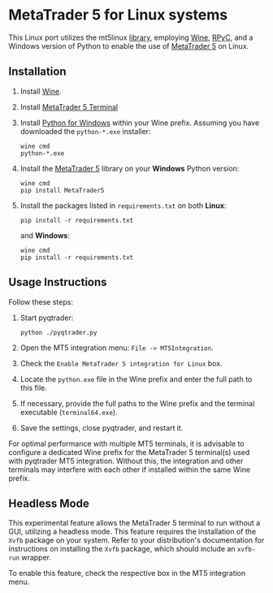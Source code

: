 # MetaTrader 5 for Linux systems
This Linux port utilizes the mt5linux [library](https://github.com/lucas-campagna/mt5linux), employing [Wine](https://www.winehq.org), [RPyC](https://github.com/tomerfiliba-org/rpyc), and a Windows version of Python to enable the use of [MetaTrader 5](https://pypi.org/project/MetaTrader5) on Linux.

## Installation

1. Install [Wine](https://wiki.winehq.org/Download).

2. Install [MetaTrader 5 Terminal](https://www.metatrader5.com/en/download)

3. Install [Python for Windows](https://www.python.org/downloads/windows/) within your Wine prefix. Assuming you have downloaded the `python-*.exe` installer:

    ```
    wine cmd
    python-*.exe
    ```

4. Install the [MetaTrader 5](https://www.mql5.com/en/docs/integration/python_metatrader5) library on your **Windows** Python version:

    ```
    wine cmd
    pip install MetaTrader5
    ```

5. Install the packages listed in `requirements.txt` on both **Linux**:

    ```
    pip install -r requirements.txt
    ```

    and **Windows**:

    ```
    wine cmd
    pip install -r requirements.txt
    ```

## Usage Instructions

Follow these steps:

1. Start pyqtrader:

    ```
    python ./pyqtrader.py
    ```

2. Open the MT5 integration menu: `File -> MT5Integration`.

3. Check the `Enable MetaTrader 5 integration for Linux` box.

4. Locate the `python.exe` file in the Wine prefix and enter the full path to this file.

5. If necessary, provide the full paths to the Wine prefix and the terminal executable (`terminal64.exe`).

6. Save the settings, close pyqtrader, and restart it.

For optimal performance with multiple MT5 terminals, it is advisable to configure a dedicated Wine prefix for the MetaTrader 5 terminal(s) used with pyqtrader MT5 integration. Without this, the integration and other terminals may interfere with each other if installed within the same Wine prefix.

## Headless Mode

This experimental feature allows the MetaTrader 5 terminal to run without a GUI, utilizing a headless mode. This feature requires the installation of the `Xvfb` package on your system. Refer to your distribution's documentation for instructions on installing the `Xvfb` package, which should include an `xvfb-run` wrapper.

To enable this feature, check the respective box in the MT5 integration menu.
